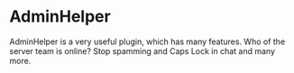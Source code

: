 AdminHelper
===========

AdminHelper is a very useful plugin, which has many features. Who of the server team is online? Stop spamming and Caps Lock in chat and many more.

